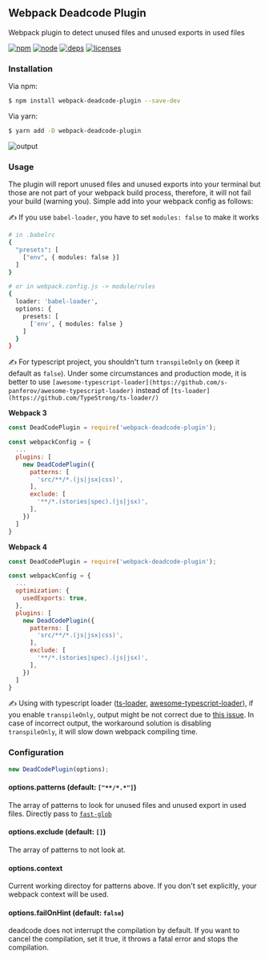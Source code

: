 ## Webpack Deadcode Plugin

Webpack plugin to detect unused files and unused exports in used files

[![npm][npm]][npm-url]
[![node][node]][node-url]
[![deps][deps]][deps-url]
[![licenses][licenses]][licenses-url]

### Installation

Via npm:

```bash
$ npm install webpack-deadcode-plugin --save-dev
```

Via yarn:

```bash
$ yarn add -D webpack-deadcode-plugin
```

![output](https://i.imgur.com/mowUPx5.png)

### Usage

The plugin will report unused files and unused exports into your terminal but those are not part of your webpack build process, therefore, it will not fail your build (warning you). Simple add into your webpack config as follows:

✍️ If you use `babel-loader`, you have to set `modules: false` to make it works

```bash
# in .babelrc
{
  "presets": [
    ["env", { modules: false }]
  ]
}

# or in webpack.config.js -> module/rules
{
  loader: 'babel-loader',
  options: {
    presets: [
      ['env', { modules: false }
    ]
  }
}
```

✍ For typescript project, you shouldn't turn `transpileOnly` on (keep it default as `false`). Under some circumstances and production mode, it is better to use `[awesome-typescript-loader](https://github.com/s-panferov/awesome-typescript-loader)` instead of `[ts-loader](https://github.com/TypeStrong/ts-loader/)`

**Webpack 3**

```js
const DeadCodePlugin = require('webpack-deadcode-plugin');

const webpackConfig = {
  ...
  plugins: [
    new DeadCodePlugin({
      patterns: [
        'src/**/*.(js|jsx|css)',
      ],
      exclude: [
        '**/*.(stories|spec).(js|jsx)',
      ],
    })
  ]
}
```

**Webpack 4**

```js
const DeadCodePlugin = require('webpack-deadcode-plugin');

const webpackConfig = {
  ...
  optimization: {
    usedExports: true,
  },
  plugins: [
    new DeadCodePlugin({
      patterns: [
        'src/**/*.(js|jsx|css)',
      ],
      exclude: [
        '**/*.(stories|spec).(js|jsx)',
      ],
    })
  ]
}
```

✍️ Using with typescript loader ([ts-loader](https://github.com/TypeStrong/ts-loader), [awesome-typescript-loader](https://github.com/s-panferov/awesome-typescript-loader)), if you enable `transpileOnly`, output might be not correct due to [this issue](https://github.com/TypeStrong/ts-loader/issues/783). In case of incorrect output, the workaround solution is disabling `transpileOnly`, it will slow down webpack compiling time.

### Configuration

```js
new DeadCodePlugin(options);
```

#### options.patterns (default: `["**/*.*"]`)

The array of patterns to look for unused files and unused export in used files. Directly pass to [`fast-glob`](https://github.com/mrmlnc/fast-glob)

#### options.exclude (default: `[]`)

The array of patterns to not look at.

#### options.context

Current working directoy for patterns above. If you don't set explicitly, your webpack context will be used.

#### options.failOnHint (default: `false`)

deadcode does not interrupt the compilation by default. If you want to cancel the compilation, set it true, it throws a fatal error and stops the compilation.

[npm]: https://img.shields.io/npm/v/webpack-deadcode-plugin.svg
[npm-url]: https://npmjs.com/package/webpack-deadcode-plugin
[node]: https://img.shields.io/node/v/webpack-deadcode-plugin.svg
[node-url]: https://nodejs.org
[deps]: https://img.shields.io/david/MQuy/webpack-deadcode-plugin.svg
[deps-url]: https://david-dm.org/MQuy/webpack-deadcode-plugin
[licenses]: https://img.shields.io/github/license/MQuy/webpack-deadcode-plugin.svg
[licenses-url]: https://github.com/MQuy/webpack-deadcode-plugin/blob/master/LICENSE
